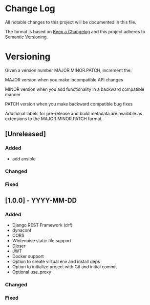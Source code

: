 # Change Log

All notable changes to this project will be documented in this file.

The format is based on [Keep a Changelog](http://keepachangelog.com/)
and this project adheres to [Semantic Versioning](http://semver.org/).

# Versioning

Given a version number MAJOR.MINOR.PATCH, increment the:

MAJOR version when you make incompatible API changes

MINOR version when you add functionality in a backward compatible manner

PATCH version when you make backward compatible bug fixes

Additional labels for pre-release and build metadata are available as extensions to the MAJOR.MINOR.PATCH format.

## [Unreleased]

### Added

- add ansible

### Changed

### Fixed


## [1.0.0] - YYYY-MM-DD

### Added

- Django REST Framework (drf)
- dynaconf
- CORS
- Whitenoise static file support
- Djoser
- JWT
- Docker support
- Option to create virtual env and install deps
- Option to initialize project with Git and initial commit
- Optional use_proxy

### Changed

### Fixed
